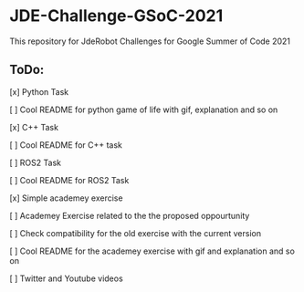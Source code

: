 # JDE-Challenge-GSoC-2021
This repository for JdeRobot Challenges for Google Summer of Code 2021


## ToDo:

[x] Python Task

[ ] Cool README for python game of life with gif, explanation and so on

[x] C++ Task

[ ] Cool README for C++ task

[ ] ROS2 Task

[ ] Cool README for ROS2 Task

[x] Simple academey exercise

[ ] Academey Exercise related to the the proposed oppourtunity

[ ] Check compatibility for the old exercise with the current version

[ ] Cool README for the academey exercise with gif and explanation and so on

[ ] Twitter and Youtube videos

